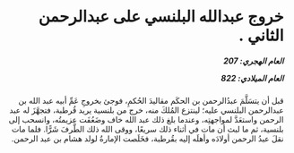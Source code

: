 <h1 dir="rtl">خروج عبدالله البلنسي على عبدالرحمن الثاني .</h1>

<h5 dir="rtl">العام الهجري:  207

العام الميلادي: 822

</h5>

<p dir="rtl">قبل أن يتسَلَّمَ عبدُالرحمن بن الحكَم مقاليدَ الحُكمِ، فوجئ بخروجِ عَمِّ أبيه عبد الله بن عبدالرحمن البلنسي عليه؛ لينتزع المُلكَ منه، خرج من بلنسية يريد قُرطبة، فتجهَّزَ له عبد الرحمن واستعَدَّ لمواجهتِه، وعندما بلغ ذلك عبد الله خاف وضَعُفَت عزيمتُه، وانسحب إلى بلنسية، ثم ما لبث أن مات في أثناء ذلك سريعًا، ووقى الله ذلك الطَّرفَ شَرًّا. فلما مات نقلَ عبدُ الرحمن أولادَه وأهلَه إليه بقُرطبة، فخَلَصت الإمارةُ لولد هشام بن عبد الرحمن.</p></br>
